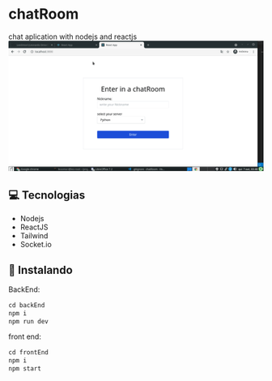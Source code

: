 # chatRoom
chat aplication with nodejs and reactjs
<img src="chat.gif" alt="exemplo imagem">

## 💻 Tecnologias

* Nodejs
* ReactJS
* Tailwind
* Socket.io


## 🚀 Instalando 


BackEnd:
```
cd backEnd
npm i
npm run dev
```
front end:

```
cd frontEnd
npm i 
npm start
```

